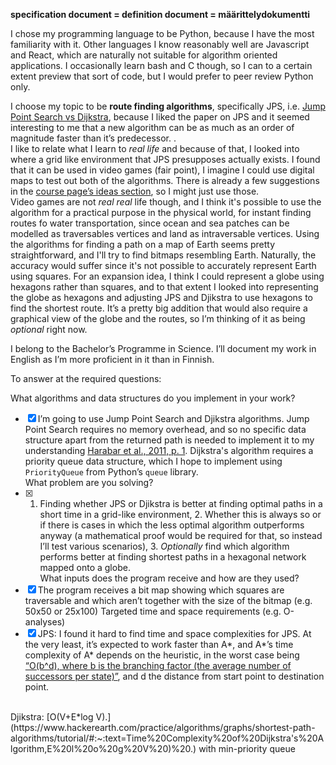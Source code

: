 **specification document = definition document = määrittelydokumentti**<br />

I chose my programming language to be Python, because I have the most familiarity with it. Other languages I know reasonably well are Javascript and React, which are naturally not suitable for algorithm oriented applications. I occasionally learn bash and C though, so I can to a certain extent preview that sort of code, but I would prefer to peer review Python only.<br />

I choose my topic to be **route finding algorithms**, specifically JPS, i.e. [Jump Point Search vs Dijkstra](http://users.cecs.anu.edu.au/~dharabor/data/papers/harabor-grastien-aaai11.pdf), because I liked the paper on JPS and it seemed interesting to me that a new algorithm can be as much as an order of magnitude faster than it’s predecessor.  .<br />I like to relate what I learn to *real life* and because of that, I looked into where a grid like environment that JPS presupposes actually exists. I found that it can be used in video games (fair point), I imagine I could use digital maps to test out both of the algorithms. There is already a few suggestions in the [course page’s ideas section](https://moodle.helsinki.fi/mod/page/view.php?id=3527719), so I might just use those. <br />
Video games are not *real real* life though, and I think it's possible to use the algorithm for a practical purpose in the physical world, for instant finding routes fo water transportation, since ocean and sea patches can be modelled as traversables vertices and land as intraversable vertices. Using the algorithms for finding a path on a map of Earth seems pretty straightforward, and I'll try to find bitmaps resembling Earth. Naturally, the accuracy would suffer since it's not possible to accurately represent Earth using squares. For an expansion idea, I think I could represent a globe using hexagons rather than squares, and to that extent I looked into representing the globe as hexagons and adjusting JPS and Djikstra to use hexagons to find the shortest route. It’s a pretty big addition that would also require a graphical view of the globe and the routes, so I’m thinking of it as being *optional* right now.<br />

I belong to the Bachelor’s Programme in Science. I’ll document my work in English as I’m more proficient in it than in Finnish. <br />

To answer at the required questions:<br />

What algorithms and data structures do you implement in your work?<br />
- [x] I’m going to use Jump Point Search and Djikstra algorithms. Jump Point Search requires no memory overhead, and so no specific data structure apart from the returned path is needed to implement it to my understanding [Harabar et al., 2011, p. 1](http://users.cecs.anu.edu.au/~dharabor/data/papers/harabor-grastien-aaai11.pdf). Dijkstra's algorithm requires a priority queue data structure, which I hope to implement using `PriorityQueue` from Python’s `queue` library. <br />
What problem are you solving?
- [x] 1. Finding whether JPS or Djikstra is better at finding optimal paths in a short time in a grid-like environment, 2. Whether this is always so or if there is cases in which the less optimal algorithm outperforms anyway (a mathematical proof would be required for that, so instead I’ll test various scenarios), 3. *Optionally* find which algorithm performs better at finding shortest paths in a hexagonal network mapped onto a globe.<br />
What inputs does the program receive and how are they used?<br />
- [x] The program receives a bit map showing which squares are traversable and which aren’t together with the size of the bitmap (e.g. 50x50 or 25x100)
Targeted time and space requirements (e.g. O-analyses)
- [x] JPS: I found it hard to find time and space complexities for JPS. At the very least, it’s expected to work faster than A*, and A*’s time complexity of A* depends on the heuristic, in the worst case being [“O(b^d), where b is the branching factor (the average number of successors per state)”](https://en.wikipedia.org/wiki/A*_search_algorithm), and d the distance from start point to destination point. 
<br />
Djikstra:
[O(V+E*log V).](https://www.hackerearth.com/practice/algorithms/graphs/shortest-path-algorithms/tutorial/#:~:text=Time%20Complexity%20of%20Dijkstra's%20Algorithm,E%20l%20o%20g%20V%20)%20.) with min-priority queue


